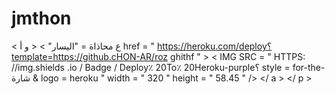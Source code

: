 # jmthon

< ع  محاذاة = "اليسار" > < و  أ href = " https://heroku.com/deploy؟template=https://github.cHON-AR/roz ghithf " >  < IMG  SRC = " HTTPS: //img.shields .io / Badge / Deploy٪ 20To٪ 20Heroku-purple؟ style = for-the-شارة & logo = heroku "  width = " 320 "  height = " 58.45 " /> </ a > </ p >
